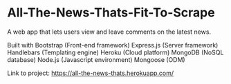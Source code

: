 # All-The-News-Thats-Fit-To-Scrape
A web app that lets users view and leave comments on the latest news. 

Built with
Bootstrap (Front-end framework)
Express.js (Server framework)
Handlebars (Templating engine)
Heroku (Cloud platform)
MongoDB (NoSQL database)
Node.js (Javascript environment)
Mongoose (ODM)


Link to project: https://all-the-news-thats.herokuapp.com/

